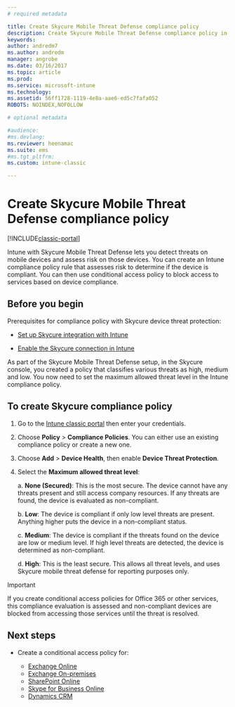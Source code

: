 ```yaml
---
# required metadata

title: Create Skycure Mobile Threat Defense compliance policy 
description: Create Skycure Mobile Threat Defense compliance policy in the Intune classic portal.
keywords:
author: andredm7
ms.author: andredm
manager: angrobe
ms.date: 03/16/2017
ms.topic: article
ms.prod:
ms.service: microsoft-intune
ms.technology:
ms.assetid: 56ff1728-1119-4e8a-aae6-ed5c7fafa052ROBOTS: NOINDEX,NOFOLLOW

# optional metadata

#audience:
#ms.devlang:
ms.reviewer: heenamac
ms.suite: ems
#ms.tgt_pltfrm:
ms.custom: intune-classic

---
```


# Create Skycure Mobile Threat Defense compliance policy

[!INCLUDE[classic-portal](../includes/classic-portal.md)]

Intune with Skycure Mobile Threat Defense lets you detect threats on mobile devices and assess risk on those devices. You can create an Intune compliance policy rule that assesses risk to determine if the device is compliant. You can then use conditional access policy to block access to services based on device compliance.

## Before you begin

Prerequisites for compliance policy with Skycure device threat protection:

-   [Set up Skycure integration with Intune](/intune-classic/deploy-use/setup-the-skycure-integration-with-Intune)

-   [Enable the Skycure connection in Intune](/intune-classic/deploy-use/enable-skycure-mobile-threat-defense-in-intune)

As part of the Skycure Mobile Threat Defense setup, in the Skycure console, you created a policy that classifies various threats as high, medium and low. You now need to set the maximum allowed threat level in the Intune compliance policy.

## To create Skycure compliance policy

1.  Go to the [Intune classic portal](https://manage.microsoft.com/) then enter your credentials.

2.  Choose **Policy** &gt; **Compliance Policies**. You can either use an existing compliance policy or create a new one.

3.  Choose **Add** &gt; **Device Health**, then enable **Device Threat Protection**.

4.  Select the **Maximum allowed threat level**:

    a.  **None (Secured)**: This is the most secure. The device cannot have any threats present and still access company resources. If any threats are found, the device is evaluated as non-compliant.

    b.  **Low**: The device is compliant if only low level threats are present. Anything higher puts the device in a non-compliant status.

    c.  **Medium**: The device is compliant if the threats found on the device are low or medium level. If high level threats are detected, the device is determined as non-compliant.

    d.  **High**: This is the least secure. This allows all threat levels, and uses Skycure mobile threat defense for reporting purposes only.

> [!IMPORTANT]
> If you create conditional access policies for Office 365 or other services, this compliance evaluation is assessed and non-compliant devices are blocked from accessing those services until the threat is resolved.

## <span id="monitor-device-threats" class="anchor"><span id="next-steps" class="anchor"><span id="_Toc477360344" class="anchor"></span></span></span>Next steps

-   Create a conditional access policy for:

	-   [Exchange Online](/intune-classic/deploy-use/restrict-access-to-exchange-online-with-microsoft-intune)
	-   [Exchange On-premises](/intune-classic/deploy-use/restrict-access-to-exchange-onpremises-with-microsoft-intune)
	-   [SharePoint Online](/intune-classic/deploy-use/restrict-access-to-sharepoint-online-with-microsoft-intune)
	-   [Skype for Business Online](/intune-classic/deploy-use/restrict-access-to-skype-for-business-online-with-microsoft-intune)
	-   [Dynamics CRM](/intune-classic/deploy-use/restrict-access-to-dynamics-crm-online-with-microsoft-intune)

